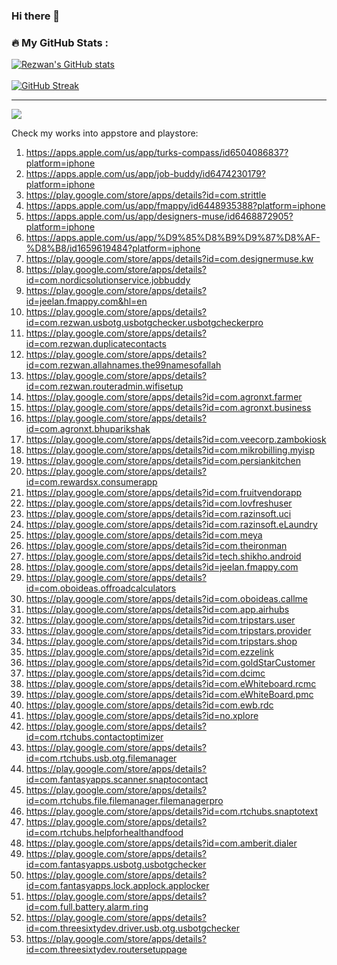 ### Hi there 👋

<!-- ### 📊 Github Stats

  <p align="center"> <img src="https://github-readme-stats.vercel.app/api?username=rrsaikat&count_private=true&show_icons=true&include_all_commits=true" alt="RRSaikat | Stats" /> -->
  
  ### 🔥 My GitHub Stats :
[![Rezwan's GitHub stats](https://github-readme-stats.vercel.app/api?username=rrsaikat&show_icons=true&theme=vue-dark&hide_border=true&date_format=M%20j%5B%2C%20Y%5D)](https://github.com/rrsaikat/github-readme-stats) <br> <br>
[![GitHub Streak](http://github-readme-streak-stats.herokuapp.com?user=rrsaikat&theme=vue-dark&hide_border=true&date_format=M%20j%5B%2C%20Y%5D)](https://git.io/streak-stats)
<hr>

[![](https://visitcount.itsvg.in/api?id=rrsaikat&label=Profile%20Views&color=3&icon=0&pretty=false)](https://visitcount.itsvg.in)


<!--
**rrsaikat/RRSaikat** is a ✨ _special_ ✨ repository because its `README.md` (this file) appears on your GitHub profile.

Here are some ideas to get you started:

- 🔭 I’m currently working on ...
- 🌱 I’m currently learning ...
- 👯 I’m looking to collaborate on ...
- 🤔 I’m looking for help with ...
- 💬 Ask me about ...
- 📫 How to reach me: ...
- 😄 Pronouns: ...
- ⚡ Fun fact: ...
-->

Check my works into appstore and playstore:

1.  https://apps.apple.com/us/app/turks-compass/id6504086837?platform=iphone
2.  https://apps.apple.com/us/app/job-buddy/id6474230179?platform=iphone
3.  https://play.google.com/store/apps/details?id=com.strittle
4.  https://apps.apple.com/us/app/fmappy/id6448935388?platform=iphone
5.  https://apps.apple.com/us/app/designers-muse/id6468872905?platform=iphone
6.  https://apps.apple.com/us/app/%D9%85%D8%B9%D9%87%D8%AF-%D8%B8/id1659619484?platform=iphone
7.  https://play.google.com/store/apps/details?id=com.designermuse.kw
8.  https://play.google.com/store/apps/details?id=com.nordicsolutionservice.jobbuddy
9.  https://play.google.com/store/apps/details?id=jeelan.fmappy.com&hl=en
10. https://play.google.com/store/apps/details?id=com.rezwan.usbotg.usbotgchecker.usbotgcheckerpro
11. https://play.google.com/store/apps/details?id=com.rezwan.duplicatecontacts
12. https://play.google.com/store/apps/details?id=com.rezwan.allahnames.the99namesofallah
13. https://play.google.com/store/apps/details?id=com.rezwan.routeradmin.wifisetup
14. https://play.google.com/store/apps/details?id=com.agronxt.farmer
15. https://play.google.com/store/apps/details?id=com.agronxt.business
16. https://play.google.com/store/apps/details?id=com.agronxt.bhuparikshak
17. https://play.google.com/store/apps/details?id=com.veecorp.zambokiosk
18. https://play.google.com/store/apps/details?id=com.mikrobilling.myisp
19. https://play.google.com/store/apps/details?id=com.persiankitchen
20. https://play.google.com/store/apps/details?id=com.rewardsx.consumerapp
21. https://play.google.com/store/apps/details?id=com.fruitvendorapp
22. https://play.google.com/store/apps/details?id=com.lovfreshuser
23. https://play.google.com/store/apps/details?id=com.razinsoft.uci
24. https://play.google.com/store/apps/details?id=com.razinsoft.eLaundry
25. https://play.google.com/store/apps/details?id=com.meya
26. https://play.google.com/store/apps/details?id=com.theironman
27. https://play.google.com/store/apps/details?id=tech.shikho.android
28. https://play.google.com/store/apps/details?id=jeelan.fmappy.com
29. https://play.google.com/store/apps/details?id=com.oboideas.offroadcalculators
30. https://play.google.com/store/apps/details?id=com.oboideas.callme
31. https://play.google.com/store/apps/details?id=com.app.airhubs
32. https://play.google.com/store/apps/details?id=com.tripstars.user
33. https://play.google.com/store/apps/details?id=com.tripstars.provider
34. https://play.google.com/store/apps/details?id=com.tripstars.shop
35. https://play.google.com/store/apps/details?id=com.ezzelink
36. https://play.google.com/store/apps/details?id=com.goldStarCustomer
37. https://play.google.com/store/apps/details?id=com.dcimc
38. https://play.google.com/store/apps/details?id=com.eWhiteboard.rcmc
39. https://play.google.com/store/apps/details?id=com.eWhiteBoard.pmc
40. https://play.google.com/store/apps/details?id=com.ewb.rdc
41. https://play.google.com/store/apps/details?id=no.xplore
42. https://play.google.com/store/apps/details?id=com.rtchubs.contactoptimizer
43. https://play.google.com/store/apps/details?id=com.rtchubs.usb.otg.filemanager
44. https://play.google.com/store/apps/details?id=com.fantasyapps.scanner.snaptocontact
45. https://play.google.com/store/apps/details?id=com.rtchubs.file.filemanager.filemanagerpro
46. https://play.google.com/store/apps/details?id=com.rtchubs.snaptotext
47. https://play.google.com/store/apps/details?id=com.rtchubs.helpforhealthandfood
48. https://play.google.com/store/apps/details?id=com.amberit.dialer
49. https://play.google.com/store/apps/details?id=com.fantasyapps.usbotg.usbotgchecker
50. https://play.google.com/store/apps/details?id=com.fantasyapps.lock.applock.applocker
51. https://play.google.com/store/apps/details?id=com.full.battery.alarm.ring
52. https://play.google.com/store/apps/details?id=com.threesixtydev.driver.usb.otg.usbotgchecker
53. https://play.google.com/store/apps/details?id=com.threesixtydev.routersetuppage

